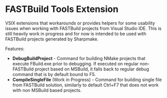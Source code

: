 FASTBuild Tools Extension
==========
VSIX extensions that workarounds or provides helpers for some usability issues when working with FASTBuild projects from Visual Studio IDE. This is still heavily work in progress and for now is intended to be used with FASTBuild projects generated by Sharpmake.

Features:
* **DebugBuildProject** - Command for building NMake projects that execute FBuild.exe prior to debugging. If executed on regular non-FASTBuild project based on MSBuild, it falls back to regular debug command that is by default bound to F5.
* **CompileSingleFile** (Work in Progress) - Command for building single file from FASTBuild solution, similarly to default Ctrl+F7 that does not work with non MSBuild based projects.
